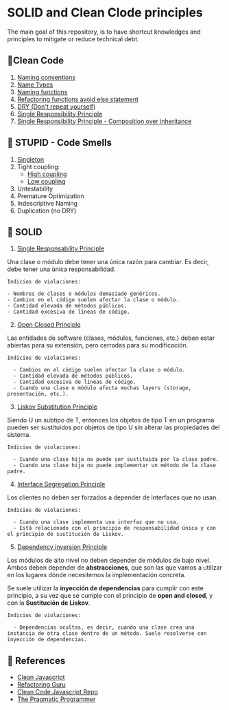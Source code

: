 # SOLID and Clean Clode principles

The main goal of this repository, is to have shortcut knowledges and principles to mitigate or reduce
technical debt.

## 📍Clean Code

1. [Naming conventions](./src/clean-code/01-names.ts)
2. [Name Types](./src/clean-code/02-name-types.ts)
3. [Naming functions](./src/clean-code/03-functions.ts)
4. [Refactoring functions avoid else statement](./src/clean-code/04-refactoring-functions-avoid-else.ts)
5. [DRY (Don't repeat yourself)](./src/clean-code/05-dry.ts)
6. [Single Responsibility Principle](./src/clean-code/06-classes-c.ts)
7. [Single Responsibility Principle - Composition over
   inheritance](./src/clean-code/07-single-responsability-principle.ts)

## 📍 STUPID - Code Smells

  1. [Singleton](./src/code-smells/01-singleton.js)
  2. Tight coupling:
      - [High coupling](./src/code-smells/02-high-coupling.ts)
      - [Low coupling](./src/code-smells/02-low-coupling.ts)
  3. Untestability
  4. Premature Optimization
  5. Indescriptive Naming
  6. Duplication (no DRY)

## 📍 SOLID

  1. [Single Responsability Principle](./src/solid/01-single-responsability-principle.ts)

  Una clase o módulo debe tener una única razón para cambiar. Es decir, debe tener una
  única responsabilidad.

    Indicios de violaciones:

    - Nombres de clases o módulos demasiado genéricos.
    - Cambios en el código suelen afectar la clase o módulo.
    - Cantidad elevada de métodos públicos.
    - Cantidad excesiva de líneas de código.

  2. [Open Closed Principle](./src/solid/02-open-closed-principle-a.ts)

  Las entidades de software (clases, módulos, funciones, etc.) deben estar abiertas para
  su extensión, pero cerradas para su modificación.

    Indicios de violaciones:

      - Cambios en el código suelen afectar la clase o módulo.
      - Cantidad elevada de métodos públicos.
      - Cantidad excesiva de líneas de código.
      - Cuando una clase o módulo afecta muchas layers (storage, presentación, etc.).

  3. [Liskov Substitution Principle](./src/solid/03-liskov-substitution-a.ts)

  Siendo U un subtipo de T, entonces los objetos de tipo T en un programa pueden ser
  sustituidos por objetos de tipo U sin alterar las propiedades del sistema.

    Indicios de violaciones:

      - Cuando una clase hija no puede ser sustituida por la clase padre.
      - Cuando una clase hija no puede implementar un método de la clase padre.

  4. [Interface Segregation Principle](./src/solid/04-interface-segregation-principle-a.ts)

  Los clientes no deben ser forzados a depender de interfaces que no usan.

    Indicios de violaciones:

      - Cuando una clase implementa una interfaz que no usa.
      - Está relacionado con el principio de responsabilidad única y con el principio de sustitución de Liskov.

  5. [Dependency inversion Principle](./src/solid/05-dependency-a.ts)

  Los módulos de alto nivel no deben depender de módulos de bajo nivel. Ambos deben
  depender de **abstracciones**, que son las que vamos a utilizar en los lugares dónde
  necesitemos la implementación concreta.

  Se suele utilizar la **inyección de dependencias** para cumplir con este principio, a su
  vez que se cumple con el principio de **open and closed**, y con la **Sustitución de Liskov**.

    Indicios de violaciones:

      - Dependencias ocultas, es decir, cuando una clase crea una instancia de otra clase dentro de un método. Suele resolverse con inyección de dependencias.

## 📔 References
- [Clean Javascript](https://cleanjavascript.es/)
- [Refactoring Guru](https://refactoring.guru/)
- [Clean Code Javascript Repo](https://github.com/ryanmcdermott/clean-code-javascript)
- [The Pragmatic Programmer](https://github.com/HugoMatilla/The-Pragmatic-Programmer)